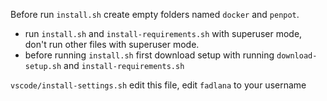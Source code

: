 Before run `install.sh` create empty folders named `docker` and `penpot`.

- run `install.sh` and `install-requirements.sh` with superuser mode, don't run other files with superuser mode.
- before running `install.sh` first download setup with running `download-setup.sh` and `install-requirements.sh`

`vscode/install-settings.sh`
edit this file, edit `fadlana` to your username
